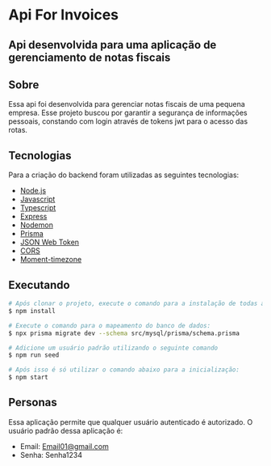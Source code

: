 # Api For Invoices

## Api desenvolvida para uma aplicação de gerenciamento de notas fiscais

## Sobre

Essa api foi desenvolvida para gerenciar notas fiscais de uma pequena empresa. Esse projeto buscou por garantir a segurança de informações pessoais, constando com login através de tokens jwt para o acesso das rotas.

## Tecnologias

Para a criação do backend foram utilizadas as seguintes tecnologias:

- [Node.js](https://nodejs.org/en/)
- [Javascript](https://developer.mozilla.org/pt-BR/docs/Web/JavaScript)
- [Typescript](https://www.typescriptlang.org/pt/)
- [Express](https://expressjs.com)
- [Nodemon](https://nodemon.io/)
- [Prisma](https://www.prisma.io/)
- [JSON Web Token](https://www.npmjs.com/package/jsonwebtoken)
- [CORS](https://www.npmjs.com/package/cors)
- [Moment-timezone](https://https://momentjs.com/timezone/docs/)

## Executando

```bash
# Após clonar o projeto, execute o comando para a instalação de todas as dependências:
$ npm install

# Execute o comando para o mapeamento do banco de dados:
$ npx prisma migrate dev --schema src/mysql/prisma/schema.prisma

# Adicione um usuário padrão utilizando o seguinte comando
$ npm run seed

# Após isso é só utilizar o comando abaixo para a inicialização:
$ npm start
```

## Personas

Essa aplicação permite que qualquer usuário autenticado é autorizado. O usuário padrão dessa aplicação é:

- Email: Email01@gmail.com
- Senha: Senha1234
